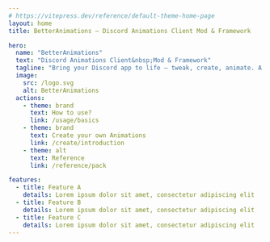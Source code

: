 ```yaml
---
# https://vitepress.dev/reference/default-theme-home-page
layout: home
title: BetterAnimations — Discord Animations Client Mod & Framework

hero:
  name: "BetterAnimations"
  text: "Discord Animations Client&nbsp;Mod & Framework"
  tagline: "Bring your Discord app to life — tweak, create, animate. A BetterDiscord plugin."
  image:
    src: /logo.svg
    alt: BetterAnimations
  actions:
    - theme: brand
      text: How to use?
      link: /usage/basics
    - theme: brand
      text: Create your own Animations
      link: /create/introduction
    - theme: alt
      text: Reference
      link: /reference/pack

features:
  - title: Feature A
    details: Lorem ipsum dolor sit amet, consectetur adipiscing elit
  - title: Feature B
    details: Lorem ipsum dolor sit amet, consectetur adipiscing elit
  - title: Feature C
    details: Lorem ipsum dolor sit amet, consectetur adipiscing elit
---
```


